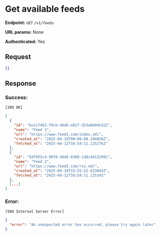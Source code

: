 # Get available feeds

**Endpoint:** `GET` `/v1/feeds`

**URL params:** None

**Authenticated:** Yes

## Request

```json
{}
```

## Response

### Success:

`[200 OK]`
```json
[
  {
    "id": "bce17462-f9cb-46d6-a627-353a6b84e322",
    "name": "Feed 1",
    "url": "https://www.feed1.com/index.xml",
    "created_at": "2025-04-10T00:00:00.294858Z",
    "fetched_at": "2025-04-12T16:54:11.135276Z"
  },
  {
    "id": "93f955c4-99f8-4846-8380-1d8c44132991",
    "name": "Feed 2",
    "url": "https://www.feed2.com/rss.xml",
    "created_at": "2025-04-10T15:55:52.613684Z",
    "fetched_at": "2025-04-12T16:54:11.13534Z"
  },
  [...]
]
```

### Error:
`[500 Internal Server Error]`
```json
{
  "error": "An unexpected error has occurred, please try again later"
}
```
